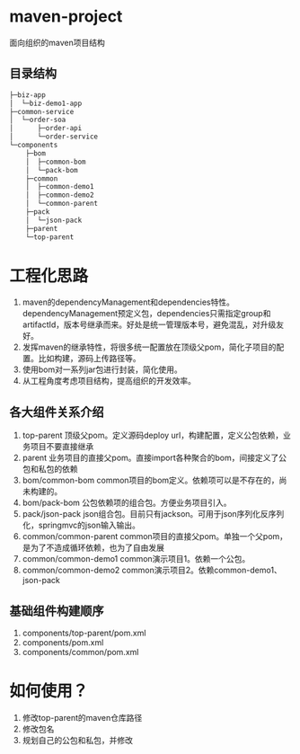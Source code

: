 # maven-project
面向组织的maven项目结构

## 目录结构

```txt
├─biz-app
│  └─biz-demo1-app
├─common-service
│  └─order-soa
│      ├─order-api
│      └─order-service
└─components
    ├─bom
    │  ├─common-bom
    │  └─pack-bom
    ├─common
    │  ├─common-demo1
    │  ├─common-demo2
    │  └─common-parent
    ├─pack
    │  └─json-pack
    ├─parent
    └─top-parent
```

工程化思路
====
1. maven的dependencyManagement和dependencies特性。dependencyManagement预定义包，dependencies只需指定group和artifactId，版本号继承而来。好处是统一管理版本号，避免混乱，对升级友好。
2. 发挥maven的继承特性，将很多统一配置放在顶级父pom，简化子项目的配置。比如构建，源码上传路径等。
3. 使用bom对一系列jar包进行封装，简化使用。
4. 从工程角度考虑项目结构，提高组织的开发效率。

## 各大组件关系介绍
1. top-parent 顶级父pom。定义源码deploy url，构建配置，定义公包依赖，业务项目不要直接继承
2. parent 业务项目的直接父pom。直接import各种聚合的bom，间接定义了公包和私包的依赖
3. bom/common-bom common项目的bom定义。依赖项可以是不存在的，尚未构建的。
4. bom/pack-bom 公包依赖项的组合包。方便业务项目引入。
5. pack/json-pack json组合包。目前只有jackson。可用于json序列化反序列化，springmvc的json输入输出。
6. common/common-parent common项目的直接父pom。单独一个父pom，是为了不造成循环依赖，也为了自由发展
7. common/common-demo1 common演示项目1。依赖一个公包。
8. common/common-demo2 common演示项目2。依赖common-demo1、json-pack

## 基础组件构建顺序
1. components/top-parent/pom.xml
2. components/pom.xml
3. components/common/pom.xml

如何使用？
====
1. 修改top-parent的maven仓库路径
2. 修改包名
3. 规划自己的公包和私包，并修改

